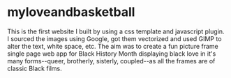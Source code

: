 # myloveandbasketball
This is the first website I built by using a css template and javascript plugin. I sourced the images using Google, got them vectorized and used GIMP to alter the text, white space, etc. The aim was to create a fun picture frame single page web app for Black History Month displaying black love in it's many forms--queer, brotherly, sisterly, coupled--as all the frames are of classic Black films. 
